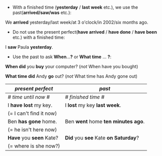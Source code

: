 * With a finished time (**yesterday** / **last week** etc.), we use the past(**arrived/saw/was** etc.):

We **arrived** yesterday/last week/at 3 o'clock/in 2002/six months ago.

* Do not use the present perfect(**have arrived** / **have done** / **have been** etc.) with a finished time:

I **saw** Paula **yesterday**.

* Use the past to ask **When**...**?** or **What time** ... **?**:

**When did** you **buy** your computer? (*not* When have you bought)

**What time did** Andy **go** out? (*not* What time has Andy gone out)

|*present perfect*|*past*|
|-|-|
|*# time until now #*|*# finished time #*|
|I **have lost** my key.|I **lost** my key **last week**.|
|(= I can't find it now)||
|Ben **has gone** home.|Ben **went** home **ten minutes ago**.|
|(= he isn't here now)||
|**Have** you **seen** Kate?|**Did** you **see** Kate **on Saturday**?|
|(= where is she now?)||
